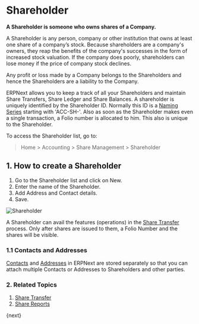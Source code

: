 <!-- add-breadcrumbs -->
# Shareholder

**A Shareholder is someone who owns shares of a Company.**

A Shareholder is any person, company or other institution that owns at least one share of a company’s stock. Because shareholders are a company's owners, they reap the benefits of the company's successes in the form of increased stock valuation. If the company does poorly, shareholders can lose money if the price of company stock declines.

Any profit or loss made by a Company belongs to the Shareholders and hence the Shareholders are a liability to the Company.

ERPNext allows you to keep a track of all your Shareholders and maintain Share Transfers, Share Ledger and Share Balances. A shareholder is uniquely identified by the Shareholder ID. Normally this ID is a [Naming Series](/docs/v13/user/manual/en/setting-up/settings/naming-series) starting with 'ACC-SH-'. Also as soon as the Shareholder makes even a single transaction, a Folio number is allocated to him. This also is unique to the Shareholder.

To access the Shareholder list, go to:
> Home > Accounting > Share Management > Shareholder

## 1. How to create a Shareholder
1. Go to the Shareholder list and click on New.
1. Enter the name of the Shareholder.
1. Add Address and Contact details.
1. Save.

 ![Shareholder](/docs/v13/assets/img/accounts/shareholder.png)

A Shareholder can avail the features (operations) in the [Share Transfer](/docs/v13/user/manual/en/accounts/share-transfer) process. Only after shares are issued to them, a Folio Number and the shares will be visible.

### 1.1 Contacts and Addresses

[Contacts](/docs/v13/user/manual/en/CRM/contact) and [Addresses](/docs/v13/user/manual/en/CRM/address) in ERPNext are stored separately so that you can attach multiple Contacts or Addresses to Shareholders and other parties.

### 2. Related Topics
1. [Share Transfer](/docs/v13/user/manual/en/accounts/share-transfer)
1. [Share Reports](/docs/v13/user/manual/en/accounts/share-reports)

{next}
